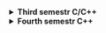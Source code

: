 <details><summary><b>Third semestr C/C++</b></summary>
<p>

Learning C++ language

## Vector
Five training tasks for working with vectors in C++
1. **vector1_students.cpp:**
    print the numbers of students with an above average grade
2. **vector2_flip.cpp:** 
    flip the vector backwards
3. **vector3_sort.cpp:**
    realise sort list of numbers
4. **vector4_minMax.cpp:**
    flip the number of the smallest element of the vector larger than the given number
5. **vector5_dictionary.cpp:**
    sort words in vector alphabetically
## Map
Two training tasks for working with maps in C++
1. **map1_anogram.cpp:**
    Checking whether word pairs are anograms
2. **map2_buses.cpp:**
    implement a bus route storage system

## Classes
1. **classes.cpp:**
    working with classes in C++


</p>
</details>

<details><summary><b>Fourth semestr C++</b></summary>
<p>

Continuing to study the C++ language

## Operator overloading
Overload operations (elementary operations, comparison operations, input/output operations) for the rational class (a class of rational fractions)

* ###### Elementary operations
    - binary sum (`+`)
    - binary substruction (`-`)
    - binary multiply (`*`)
    - binary division (`/`)

* ###### Comparison operations
    - assigment (`=`)
    - comparison (`==`)
    - more (`>`)
    - less (`<`)

* ###### Comparison operations
    - output (`>>`)
    - input (`<<`)


</p>
</details>

